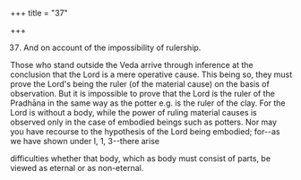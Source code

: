 +++
title = "37"

+++


37. And on account of the impossibility of rulership.

Those who stand outside the Veda arrive through inference at the conclusion that the Lord is a mere operative cause. This being so, they must prove the Lord's being the ruler (of the material cause) on the basis of observation. But it is impossible to prove that the Lord is the ruler of the Pradhāna in the same way as the potter e.g. is the ruler of the clay. For the Lord is without a body, while the power of ruling material causes is observed only in the case of embodied beings such as potters. Nor may you have recourse to the hypothesis of the Lord being embodied; for--as we have shown under I, 1, 3--there arise

difficulties whether that body, which as body must consist of parts, be viewed as eternal or as non-eternal.

